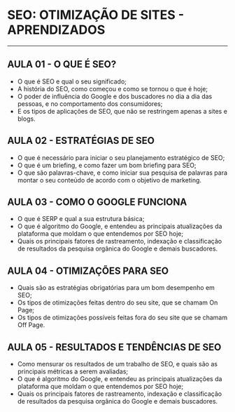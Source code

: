 # SEO: OTIMIZAÇÃO DE SITES - APRENDIZADOS

---

## AULA 01 - O QUE É SEO?
<ul>
  <li>O que é SEO e qual o seu significado;</li>
  <li>A história do SEO, como começou e como se tornou o que é hoje;</li>
  <li>O poder de influência do Google e dos buscadores no dia a dia das pessoas, e no comportamento dos consumidores;</li>
  <li>E os tipos de aplicações de SEO, que não se restringem apenas a sites e blogs.</li>
</ul>

## AULA 02 - ESTRATÉGIAS DE SEO
<ul>
  <li>O que é necessário para iniciar o seu planejamento estratégico de SEO;</li>
  <li>O que é um briefing, e como fazer um bom briefing para SEO;</li>
  <li>O que são palavras-chave, e como iniciar sua pesquisa de palavras para montar o seu conteúdo de acordo com o objetivo de marketing.</li>
</ul>

## AULA 03 - COMO O GOOGLE FUNCIONA
<ul>
  <li>O que é SERP e qual a sua estrutura básica;</li>
  <li>O que é algoritmo do Google, e entendeu as principais atualizações da plataforma que moldam o que entendemos por SEO hoje;</li>
  <li>Quais os principais fatores de rastreamento, indexação e classificação de resultados da pesquisa orgânica do Google e demais buscadores.</li>
</ul>

## AULA 04 - OTIMIZAÇÕES PARA SEO
<ul>
  <li>Quais são as estratégias obrigatórias para um bom desempenho em SEO;</li>
  <li>Os tipos de otimizações feitas dentro do seu site, que se chamam On Page;</li>
  <li>Os tipos de otimizações possíveis feitas fora do seu site que se chamam Off Page.</li>
</ul>

## AULA 05 - RESULTADOS E TENDÊNCIAS DE SEO
<ul>
  <li>Como mensurar os resultados de um trabalho de SEO, e quais são as principais métricas a serem avaliadas;</li>
  <li>O que é algoritmo do Google, e entendeu as principais atualizações da plataforma que moldam o que entendemos por SEO hoje;</li>
  <li>Quais os principais fatores de rastreamento, indexação e classificação de resultados da pesquisa orgânica do Google e demais buscadores.</li>
</ul>